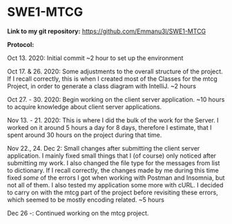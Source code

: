 # SWE1-MTCG
**Link to my git repository:**
https://github.com/Emmanu3l/SWE1-MTCG

**Protocol:**

Oct 13. 2020:
Initial commit
~2 hour to set up the environment

Oct 17. & 26. 2020:
Some adjustments to the overall structure of the project.
If I recall correctly, this is when I created most of the Classes for the mtcg Project,
in order to generate a class diagram with IntelliJ.
~2 hours

Oct 27. - 30. 2020:
Begin working on the client server application.
~10 hours to acquire knowledge about client server applications.

Nov 13. - 21. 2020:
This is where I did the bulk of the work for the Server.
I worked on it around 5 hours a day for 8 days, therefore I estimate,
that I spent around 30 hours on the project during that time.

Nov 22., 24. Dec 2:
Small changes after submitting the client server application.
I mainly fixed small things that I (of course) only noticed after submitting my work.
I also changed the file type for the messages from list to dictionary.
If I recall correctly, the changes made by me during this time fixed *some*
of the errors I got when working with Postman and Insomnia, but not all of them.
I also tested my application some more with cURL.
I decided to carry on with the mtcg part of the project before revisiting these errors,
which seemed to be mostly encoding related.
~5 hours

Dec 26 -:
Continued working on the mtcg project.